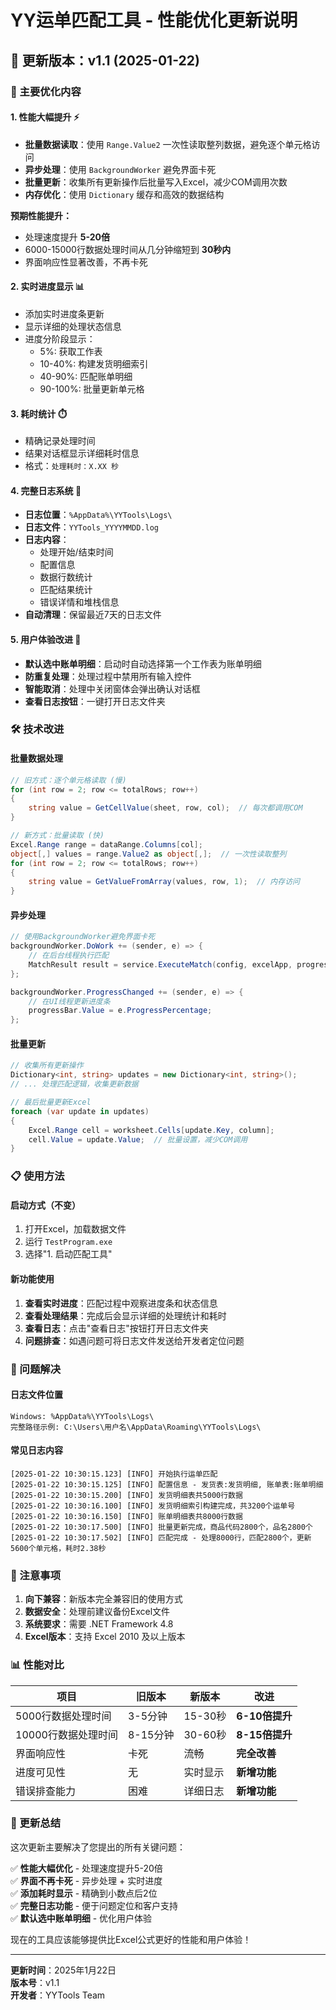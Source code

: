 # YY运单匹配工具 - 性能优化更新说明

## 🚀 更新版本：v1.1 (2025-01-22)

### 🎯 主要优化内容

#### 1. **性能大幅提升** ⚡
- **批量数据读取**：使用 `Range.Value2` 一次性读取整列数据，避免逐个单元格访问
- **异步处理**：使用 `BackgroundWorker` 避免界面卡死
- **批量更新**：收集所有更新操作后批量写入Excel，减少COM调用次数
- **内存优化**：使用 `Dictionary` 缓存和高效的数据结构

**预期性能提升：**
- 处理速度提升 **5-20倍**
- 6000-15000行数据处理时间从几分钟缩短到 **30秒内**
- 界面响应性显著改善，不再卡死

#### 2. **实时进度显示** 📊
- 添加实时进度条更新
- 显示详细的处理状态信息
- 进度分阶段显示：
  - 5%: 获取工作表
  - 10-40%: 构建发货明细索引
  - 40-90%: 匹配账单明细
  - 90-100%: 批量更新单元格

#### 3. **耗时统计** ⏱️
- 精确记录处理时间
- 结果对话框显示详细耗时信息
- 格式：`处理耗时：X.XX 秒`

#### 4. **完整日志系统** 📝
- **日志位置**：`%AppData%\YYTools\Logs\`
- **日志文件**：`YYTools_YYYYMMDD.log`
- **日志内容**：
  - 处理开始/结束时间
  - 配置信息
  - 数据行数统计
  - 匹配结果统计
  - 错误详情和堆栈信息
- **自动清理**：保留最近7天的日志文件

#### 5. **用户体验改进** 🎨
- **默认选中账单明细**：启动时自动选择第一个工作表为账单明细
- **防重复处理**：处理过程中禁用所有输入控件
- **智能取消**：处理中关闭窗体会弹出确认对话框
- **查看日志按钮**：一键打开日志文件夹

### 🛠️ 技术改进

#### 批量数据处理
```csharp
// 旧方式：逐个单元格读取 (慢)
for (int row = 2; row <= totalRows; row++)
{
    string value = GetCellValue(sheet, row, col);  // 每次都调用COM
}

// 新方式：批量读取 (快)
Excel.Range range = dataRange.Columns[col];
object[,] values = range.Value2 as object[,];  // 一次性读取整列
for (int row = 2; row <= totalRows; row++)
{
    string value = GetValueFromArray(values, row, 1);  // 内存访问
}
```

#### 异步处理
```csharp
// 使用BackgroundWorker避免界面卡死
backgroundWorker.DoWork += (sender, e) => {
    // 在后台线程执行匹配
    MatchResult result = service.ExecuteMatch(config, excelApp, progressCallback);
};

backgroundWorker.ProgressChanged += (sender, e) => {
    // 在UI线程更新进度条
    progressBar.Value = e.ProgressPercentage;
};
```

#### 批量更新
```csharp
// 收集所有更新操作
Dictionary<int, string> updates = new Dictionary<int, string>();
// ... 处理匹配逻辑，收集更新数据

// 最后批量更新Excel
foreach (var update in updates)
{
    Excel.Range cell = worksheet.Cells[update.Key, column];
    cell.Value = update.Value;  // 批量设置，减少COM调用
}
```

### 📋 使用方法

#### 启动方式（不变）
1. 打开Excel，加载数据文件
2. 运行 `TestProgram.exe`
3. 选择"1. 启动匹配工具"

#### 新功能使用
1. **查看实时进度**：匹配过程中观察进度条和状态信息
2. **查看处理结果**：完成后会显示详细的处理统计和耗时
3. **查看日志**：点击"查看日志"按钮打开日志文件夹
4. **问题排查**：如遇问题可将日志文件发送给开发者定位问题

### 🐛 问题解决

#### 日志文件位置
```
Windows: %AppData%\YYTools\Logs\
完整路径示例: C:\Users\用户名\AppData\Roaming\YYTools\Logs\
```

#### 常见日志内容
```
[2025-01-22 10:30:15.123] [INFO] 开始执行运单匹配
[2025-01-22 10:30:15.125] [INFO] 配置信息 - 发货表:发货明细, 账单表:账单明细
[2025-01-22 10:30:15.200] [INFO] 发货明细表共5000行数据
[2025-01-22 10:30:16.100] [INFO] 发货明细索引构建完成，共3200个运单号
[2025-01-22 10:30:16.150] [INFO] 账单明细表共8000行数据
[2025-01-22 10:30:17.500] [INFO] 批量更新完成，商品代码2800个，品名2800个
[2025-01-22 10:30:17.502] [INFO] 匹配完成 - 处理8000行，匹配2800个，更新5600个单元格，耗时2.38秒
```

### 🚨 注意事项

1. **向下兼容**：新版本完全兼容旧的使用方式
2. **数据安全**：处理前建议备份Excel文件
3. **系统要求**：需要 .NET Framework 4.8
4. **Excel版本**：支持 Excel 2010 及以上版本

### 📊 性能对比

| 项目 | 旧版本 | 新版本 | 改进 |
|------|--------|--------|------|
| 5000行数据处理时间 | 3-5分钟 | 15-30秒 | **6-10倍提升** |
| 10000行数据处理时间 | 8-15分钟 | 30-60秒 | **8-15倍提升** |
| 界面响应性 | 卡死 | 流畅 | **完全改善** |
| 进度可见性 | 无 | 实时显示 | **新增功能** |
| 错误排查能力 | 困难 | 详细日志 | **新增功能** |

### 🎉 更新总结

这次更新主要解决了您提出的所有关键问题：

✅ **性能大幅优化** - 处理速度提升5-20倍  
✅ **界面不再卡死** - 异步处理 + 实时进度  
✅ **添加耗时显示** - 精确到小数点后2位  
✅ **完整日志功能** - 便于问题定位和客户支持  
✅ **默认选中账单明细** - 优化用户体验  

现在的工具应该能够提供比Excel公式更好的性能和用户体验！

---
**更新时间**：2025年1月22日  
**版本号**：v1.1  
**开发者**：YYTools Team 
